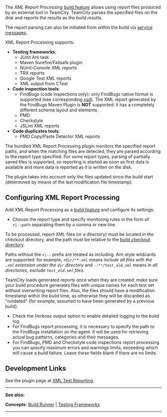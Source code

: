 [//]: # (title: XML Report Processing)
[//]: # (auxiliary-id: XML Report Processing)

The _XML Report Processing_ [build feature](adding-build-features.md) allows using report files produced by an external tool in TeamCity. TeamCity parses the specified files on the disk and reports the results as the _build results_.

The report parsing can also be initiated from within the build via [service messages](build-script-interaction-with-teamcity.md#Importing+XML+Reports).

XML Report Processing supports:
* __Testing frameworks__:
  * JUnit Ant task
  * Maven Surefire/Failsafe plugin
  * NUnit-Console XML reports
  * TRX reports
  * Google Test XML reports
  * XML output from CTest
* __Code inspection tools__:
  * FindBugs (code inspections only): only FindBugs native format is supported (see corresponding [xsd](https://findbugs.googlecode.com/svn/trunk/findbugs/etc/bugcollection.xsd)). The XML report generated by the FindBugs Maven Plugin is __NOT__ supported: it has a completely different schema layout and elements.
  * PMD
  * Checkstyle
  * JSLint XML reports
* __Code duplicates tools__:
  * PMD Copy/Paste Detector XML reports

The bundled XML Report Processing plugin monitors the specified report paths, and when the matching files are detected, they are parsed according to the report type specified. For some report types, parsing of partially saved files is supported, so reporting is started as soon as first data is available and more data is reported as it is written on the disk.

The plugin takes into account only the files updated since the build start (determined by means of the last modification file timestamp).

## Configuring XML Report Processing

Add XML Report Processing as a [build feature](adding-build-features.md) and configure its settings:
* Choose the report type and specify monitoring rules in the form of `+|-:path` separating them by a comma or new line.

<include src="branch-filter.md" include-id="OR-syntax-tip"/>

<note>

To be processed, report XML files (or a directory) must be located in the checkout directory, and the path must be relative to the [build checkout directory](build-checkout-directory.md).
</note>

Paths without the `+|-:` prefix are treated as including. Ant-style wildcards are supported: for example, `+dir/**.xml` means _include all files with the `.xml` extension under the `dir` directory_ and `-:**/test_old.xml` means _in all directories, exclude `test_old.xml` files_.

<note>

TeamCity loads generated reports once when they are created: make sure your build procedure generates files with unique names for each test set without overwriting report files. Also, the files should have a modification timestamp within the build time, as otherwise they will be discarded as "outdated" (for example, assumed to have been generated by a previous build).
</note>

* Check the _Verbose output_ option to enable detailed logging to the build log.
* For FindBugs report processing, it is necessary to specify the path to the FindBugs installation on the agent. It will be used for retrieving actual bug patterns, categories and their messages.
* For FindBugs, PMD and Checkstyle code inspections report processing you can specify maximum errors and warnings limits, exceeding which will cause a build failure. Leave these fields blank if there are no limits.

## Development Links

See the plugin page at [XML Test Reporting](https://plugins.jetbrains.com/plugin/8908-xml-test-reporting).

__  __

__See also:__

__Concepts__: [Build Runner](build-runner.md) | [Testing Frameworks](testing-frameworks.md)

__ __
